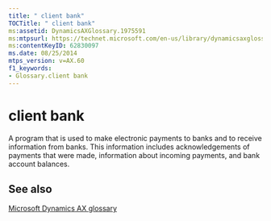 ```yaml
---
title: " client bank"
TOCTitle: " client bank"
ms:assetid: DynamicsAXGlossary.1975591
ms:mtpsurl: https://technet.microsoft.com/en-us/library/dynamicsaxglossary.1975591(v=AX.60)
ms:contentKeyID: 62830097
ms.date: 08/25/2014
mtps_version: v=AX.60
f1_keywords:
- Glossary.client bank
---
```


# client bank

A program that is used to make electronic payments to banks and to receive information from banks. This information includes acknowledgements of payments that were made, information about incoming payments, and bank account balances.

## See also

[Microsoft Dynamics AX glossary](glossary/microsoft-dynamics-ax-glossary.md)

  


